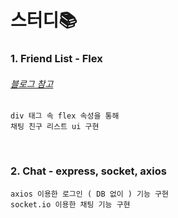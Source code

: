 스터디📚
===================

 ### 1. Friend List - Flex
###### [블로그 참고](https://velog.io/@junnkk/Flex-Box)          
```
div 태그 속 flex 속성을 통해 
채팅 친구 리스트 ui 구현
```
<br>

 ### 2. Chat - express, socket, axios
```
axios 이용한 로그인 ( DB 없이 ) 기능 구현
socket.io 이용한 채팅 기능 구현
```
